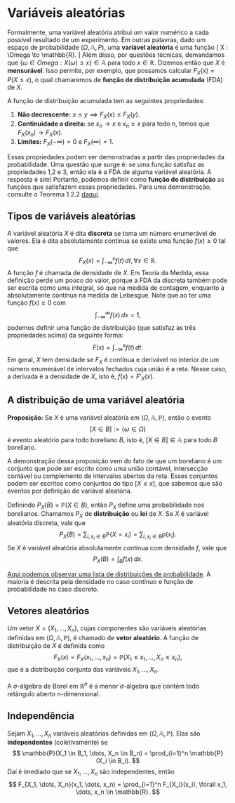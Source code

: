 # Variáveis aleatórias

Formalmente, uma variável aleatória atribui um valor numérico a cada possível resultado de um experimento.
Em outras palavras, dado um espaço de probabilidade $(\Omega, \mathbb{A}, P)$, uma **variável aleatória** é uma função
\[
X : \Omega \to \mathbb{R}.
\]
Além disso, por questões técnicas, demandamos que $\{\omega \in Omega : X(\omega) \le x\} \in \mathbb{A}$ para todo $x \in \mathbb{R}$. 
Dizemos então que $X$ é **mensurável**.
Isso permite, por exemplo, que possamos calcular $F_X(x) = P(X \le x)$, o qual chamaremos de **função de distribuição acumulada** (FDA) de $X$.

A função de distribuição acumulada tem as seguintes propriedades:

1. **Não decrescente:** $x \le y \implies F_X(x) \le F_X(y)$.
2. **Continuidade a direita:** se $x_n \to x$ e $x_n \ge x$ para todo $n$, temos que $F_X(x_n) \to F_X(x)$.
3. **Limites:** $F_X(-\infty) = 0$ e $F_X(\infty) = 1$.

Essas propriedades podem ser demonstradas a partir das propriedades da probabilidade. 
Uma questão que surge é: se uma função satisfaz as propriedades 1,2 e 3, então ela é a FDA de alguma variável aleatória.
A resposta é sim! 
Portanto, podemos definir como **função de distribuição** as funções que satisfazem essas propriedades.
Para uma demonstração, consulte o Teorema 1.2.2 [daqui](https://www.ime.usp.br/~manuelg/arquivos/Probability%3A%20Theory%20and%20Examples%20-%20Durrett.pdf).

## Tipos de variáveis aleatórias

A variável aleatória $X$ é dita **discreta** se toma um número enumerável de valores.
Ela é dita absolutamente contínua se existe uma função $f(x) \ge 0$ tal que 
$$
F_X(x) = \int_{-\infty}^x f(t) \, dt, \forall x \in \mathbb{R}.
$$
A função $f$ é chamada de densidade de $X$.
Em Teoria da Medida, essa definição perde um pouco do valor, porque a FDA da discreta também pode ser escrita como uma integral, só que na medida de contagem, enquanto a absolutamente contínua na medida de Lebesgue.
Note que ao ter uma função $f(x) \ge 0$ com 
$$
\int_{-\infty}^{\infty} f(x) \, dx = 1,
$$
podemos definir uma função de distribuição (que satisfaz as três propriedades acima) da seguinte forma:
$$
F(x) = \int_{-\infty}^x f(t) \, dt.
$$
Em geral, $X$ tem densidade se $F_X$ é contínua e derivável no interior de um número enumerável de intervalos fechados cuja união é a reta.
Nesse caso, a derivada é a densidade de $X$, isto é, $f(x) = F'_X(x)$.

## A distribuição de uma variável aleatória

**Proposição:** Se $X$ é uma variável aleatória em $(\Omega, \mathbb{A}, \mathbb{P})$, então o evento 
$$
[X \in B] := \{\omega \in \Omega\}
$$
é evento aleatório para todo boreliano $B$, isto é, $[X \in B] \in \mathbb{A}$ para todo $B$ boreliano.

A demonstração dessa proposição vem do fato de que um boreliano é um conjunto que pode ser escrito como uma união contável, intersecção contável ou complemento de intervalos abertos da reta.
Esses conjuntos podem ser escritos como conjuntos do tipo $[X \le x]$, que sabemos que são eventos por definição de variável aleatória.

Definindo $P_X(B) = \mathbb{P}(X \in B)$, então $P_X$ define uma probabilidade nos borelianos.
Chamamos $P_X$ de **distribuição** ou **lei** de $X$. 
Se $X$ é variável aleatória discreta, vale que 
$$
P_X(B) = \sum_{i,x_i \in B} \mathbb{P}(X=x_i) = \sum_{i,x_i \in B} p(x_i).
$$
Se $X$ é variável aleatória absolutamente contínua com densidade $f$, vale que 
$$
P_X(B) = \int_B f(x) \, dx.
$$

[Aqui podemos observar uma lista de distribuições de probabilidade](https://en.wikipedia.org/wiki/List_of_probability_distributions). 
A maioria é descrita pela densidade no caso contínuo e função de probabilidade no caso discreto.

## Vetores aleatórios

Um vetor $X = (X_1, \dots, X_n)$, cujas componentes são variáveis aleatórias definidas em $(\Omega, \mathbb{A}, \mathbb{P})$, é chamado de **vetor aleatório**.
A função de distribuição de $X$ é definida como 
$$
F_X(x) = F_X(x_1, \dots, x_n) = \mathbb{P}(X_1 \le x_1, \dots, X_n \le x_n),
$$
que é a distribuição conjunta das variáveis $X_1, \dots, X_n$.

A $\sigma$-álgebra de Borel em $\mathbb{R}^n$ é a menor $\sigma$-álgebra que contém todo retângulo aberto $n$-dimensional.

## Independência

Sejam $X_1, \dots, X_n$ variáveis aleatórias definidas em $(\Omega, \mathbb{A}, \mathbb{P})$. 
Elas são **independentes** (coletivamente) se
$$
\mathbb{P}(X_1 \in B_1, \dots, X_n \in B_n) = \prod_{i=1}^n \mathbb{P}(X_i \in B_i).
$$
Daí é imediado que se $X_1, \dots, X_n$ são independentes, então
$$
F_{X_1, \dots, X_n}(x_1, \dots, x_n) = \prod_{i=1}^n F_{X_i}(x_i), \forall x_1, \dots, x_n \in \mathbb{R}.
$$
